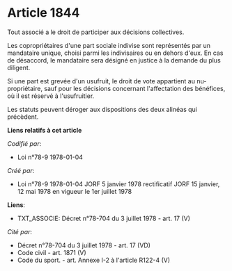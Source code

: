 # Article 1844

Tout associé a le droit de participer aux décisions collectives.

Les copropriétaires d'une part sociale indivise sont représentés par un mandataire unique, choisi parmi les indivisaires ou
en dehors d'eux. En cas de désaccord, le mandataire sera désigné en justice à la demande du plus diligent.

Si une part est grevée d'un usufruit, le droit de vote appartient au nu-propriétaire, sauf pour les décisions concernant
l'affectation des bénéfices, où il est réservé à l'usufruitier.

Les statuts peuvent déroger aux dispositions des deux alinéas qui précèdent.

**Liens relatifs à cet article**

_Codifié par_:

  - Loi n°78-9 1978-01-04

_Créé par_:

  - Loi n°78-9 1978-01-04 JORF 5 janvier 1978 rectificatif JORF 15 janvier, 12 mai 1978 en vigueur le 1er juillet 1978

**Liens**:

  - TXT_ASSOCIE: Décret n°78-704 du 3 juillet 1978 - art. 17 (V)

_Cité par_:

  - Décret n°78-704 du 3 juillet 1978 - art. 17 (VD)
  - Code civil - art. 1871 (V)
  - Code du sport. - art. Annexe I-2 à l'article R122-4 (V)
